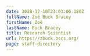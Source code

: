 ```yaml
---
date: 2018-12-18T23:03:06.180Z
fullName: Zoë Buck Bracey
firstName: Zoë
lastName: Buck Bracey
title: Research Scientist
url: https://zbuck.bscs.org/
page: staff-directory
---
```

